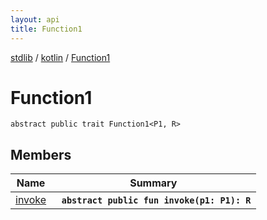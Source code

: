 ```yaml
---
layout: api
title: Function1
---
```

[stdlib](../../index.md) / [kotlin](../index.md) / [Function1](index.md)

# Function1

```
abstract public trait Function1<P1, R> 
```

## Members

| Name | Summary |
|------|---------|
|[invoke](invoke.md)|&nbsp;&nbsp;**`abstract public fun invoke(p1: P1): R`**<br>|
